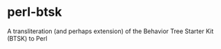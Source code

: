 # perl-btsk
A transliteration (and perhaps extension) of the Behavior Tree Starter Kit (BTSK) to Perl
